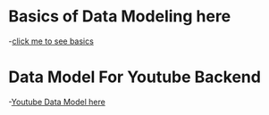 # Basics of Data Modeling here

-[click me to see basics](https://stackblitz.com/edit/stackblitz-starters-ezhnup?file=pages%2Findex.html)


# Data Model For Youtube Backend
-[Youtube Data Model here](https://app.eraser.io/workspace/YtPqZ1VogxGy1jzIDkzj)
